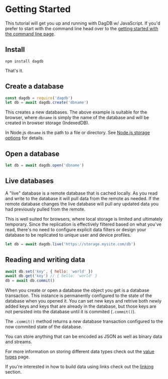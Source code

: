# Getting Started

This tutorial will get you up and running with DagDB w/ JavaScript. If
you'd prefer to start with the command line head over to the [getting started
with the command line page]().

## Install

```
npm install dagdb
```

That's it.

## Create a database

```js
const dagdb = require('dagdb')
let db = await dagdb.create('dbname')
```

This creates a new databases. The above example is suitable for the browser, where `dbname`
is simply the name of the database and will be created in browser storage (IndexedDB).

In Node.js `dbname` is the path to a file or directory. See [Node.js storage options]() for
details.

## Open a database

```js
let db = await dagdb.open('dbname')
```

## Live databases

A "live" database is a remote database that is cached locally. As you read and write
to the database it will pull data from the remote as needed. If the remote database
changes the live database will pull any updated data you had previously pulled from
the remote.

This is well suited for browsers, where local storage is limited and ultimately temporary. Since
the replication is effectively filtered based on what you've read, there's no need to
configure explicit data filters or design your database to be replicated to unique user
and device profiles.

```js
let db = await dagdb.live('https://storage.mysite.com/db')
```

## Reading and writing data

```js
await db.set('key', { hello: 'world' })
await db.get('key') // { hello: 'world' }
db = await db.commit()
```

When you create or open a database the object you get is a database transaction. This instance
is permanently configured to the state of the database when you opened it. You can set new keys
and retrive both newly added keys and keys that are already in the database, but those keys
are not persisted into the database until it is commited (`.commit()`).

The `.commit()` method returns a *new* database transaction configured to the now commited
state of the database.

You can store anything that can be encoded as JSON as well as binary data and streams.

For more information on storing different data types check out the [value types]() page.

If you're interested in how to build data using links check out the [linking]() section.

